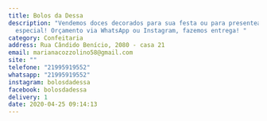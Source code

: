 ```yaml
---
title: Bolos da Dessa
description: "Vendemos doces decorados para sua festa ou para presentear alguém
  especial! Orçamento via WhatsApp ou Instagram, fazemos entrega! "
category: Confeitaria
address: Rua Cândido Benício, 2080 - casa 21
email: marianacozzolino58@gmail.com
site: ""
telefone: "21995919552"
whatsapp: "21995919552"
instagram: bolosdadessa
facebook: bolosdadessa
delivery: 1
date: 2020-04-25 09:14:13
---
```

